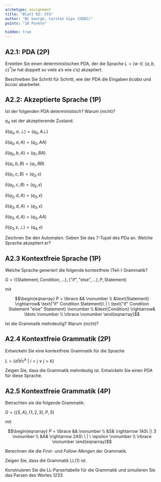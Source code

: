 ```yaml
---
archetype: assignment
title: "Blatt 02: CFG"
author: "BC George, Carsten Gips (HSBI)"
points: "10 Punkte"

hidden: true
---
```


<!--  pandoc -s -f markdown -t markdown+smart-grid_tables-multiline_tables-simple_tables --columns=94 --reference-links=true  sheet02.md  -o xxx.md  -->

## A2.1: PDA (2P)

Erstellen Sie einen deterministischen PDA, der die Sprache
$L = \lbrace w \in \lbrace a, b, c \rbrace^* | w\ \text{hat doppelt so viele a's wie c's} \rbrace$ akzeptiert.

Beschreiben Sie Schritt für Schritt, wie der PDA die Eingaben *bcaba* und *bccac* abarbeitet.


## A2.2: Akzeptierte Sprache (1P)


Ist der folgenden PDA deterministisch? Warum (nicht)?

$q_4$ sei der akzeptierende Zustand.


$\delta(q_0,a, \perp) = (q_0, A\perp)$

$\delta(q_0,a, A) = (q_0, AA)$

$\delta(q_0,b, A) = (q_1, BA)$

$\delta(q_1,b, B) = (q_1, BB)$

$\delta(q_1,c, B) = (q_2, \epsilon)$

$\delta(q_2,c, B) = (q_2, \epsilon)$

$\delta(q_2,d, A) = (q_3, \epsilon)$

$\delta(q_3,d, A) = (q_3, \epsilon)$

$\delta(q_3,d, A) = (q_3, AA)$

$\delta(q_3,\epsilon, \perp) = (q_4, \epsilon)$



Zeichnen Sie den Automaten. Geben Sie das 7-Tupel des PDa an. Welche Sprache akzeptiert er?


## A2.3 Kontextfreie Sprache (1P)

Welche Sprache generiert die folgende kontextfreie (Teil-) Grammatik?

$G = (\lbrace \text{Statement}, \text{Condition}, \ldots \rbrace, \lbrace \text{"if"}, \text{"else"}, \ldots \rbrace, P, \text{Statement})$

mit

$$\begin{eqnarray}
P = \lbrace &&                                                                                                        \nonumber \\
&\text{Statement} \rightarrow& \text{"if" Condition Statement}\ | \ \text{"if" Condition Statement "else" Statement}  \nonumber \\
&\text{Condition} \rightarrow& \ldots                                                                                 \nonumber \\
\rbrace                                                                                                               \nonumber
\end{eqnarray}$$

Ist die Grammatik mehrdeutig? Warum (nicht)?


## A2.4 Kontextfreie Grammatik (2P)

Entwickeln Sie eine kontextfreie Grammatik für die Sprache

$L = \lbrace a^ib^jc^k\ | \ i = j \lor j = k \rbrace$

Zeigen Sie, dass die Grammatik mehrdeutig ist. Entwickeln Sie einen PDA für diese Sprache.


## A2.5 Kontextfreie Grammatik (4P)

Betrachten sie die folgende Grammatik:

$G = (\lbrace S, A \rbrace, \lbrace 1, 2, 3 \rbrace, P, S)$

mit


$$\begin{eqnarray}
P = \lbrace &&                       \nonumber \\
&S& \rightarrow 1AS\ |\ 3            \nonumber \\
&A& \rightarrow 2AS\ \ | \ \epsilon  \nonumber \\
\rbrace                              \nonumber
\end{eqnarray}$$



Berechnen die die *First-* und *Follow-Mengen* der Grammatik.

Zeigen Sie, dass die Grammatik LL(1) ist.

Konstruieren Sie die LL-Parsertabelle für die Grammatik und simulieren Sie das Parsen des Wortes *1233*.






